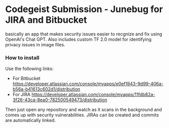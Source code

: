 # Codegeist Submission - Junebug for JIRA and Bitbucket
basically an app that makes security issues easier to recgnize and fix using OpenAI's Chat GPT. Also includes custom TF 2.0 model for identifying privacy issues in image files.

### How to install ###
Use the following links:
- For Bitbucket https://developer.atlassian.com/console/myapps/e0ef1943-9d99-406a-b56a-b41613c602d1/distribution
- For JIRA https://developer.atlassian.com/console/myapps/11fdb82a-3f26-43ca-8ea0-782500549473/distribution

Then just open any repository and watch as it scans in the background and comes up with security vulnerabilities. JIRAs can be created and commits are automatically linked.


